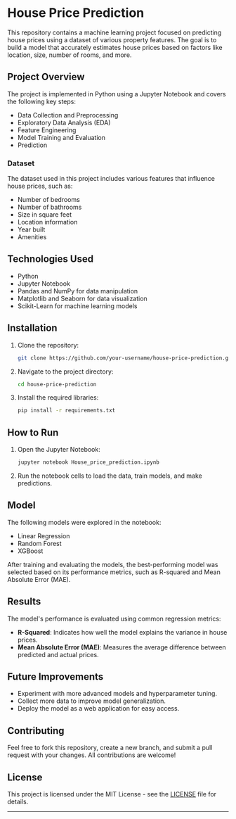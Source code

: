 # House Price Prediction

This repository contains a machine learning project focused on predicting house prices using a dataset of various property features. The goal is to build a model that accurately estimates house prices based on factors like location, size, number of rooms, and more.

## Project Overview

The project is implemented in Python using a Jupyter Notebook and covers the following key steps:
- Data Collection and Preprocessing
- Exploratory Data Analysis (EDA)
- Feature Engineering
- Model Training and Evaluation
- Prediction

### Dataset

The dataset used in this project includes various features that influence house prices, such as:
- Number of bedrooms
- Number of bathrooms
- Size in square feet
- Location information
- Year built
- Amenities


## Technologies Used

- Python
- Jupyter Notebook
- Pandas and NumPy for data manipulation
- Matplotlib and Seaborn for data visualization
- Scikit-Learn for machine learning models

## Installation

1. Clone the repository:
   ```bash
   git clone https://github.com/your-username/house-price-prediction.git
   ```
2. Navigate to the project directory:
   ```bash
   cd house-price-prediction
   ```
3. Install the required libraries:
   ```bash
   pip install -r requirements.txt
   ```

## How to Run

1. Open the Jupyter Notebook:
   ```bash
   jupyter notebook House_price_prediction.ipynb
   ```
2. Run the notebook cells to load the data, train models, and make predictions.

## Model

The following models were explored in the notebook:
- Linear Regression
- Random Forest
- XGBoost

After training and evaluating the models, the best-performing model was selected based on its performance metrics, such as R-squared and Mean Absolute Error (MAE).

## Results

The model's performance is evaluated using common regression metrics:
- **R-Squared**: Indicates how well the model explains the variance in house prices.
- **Mean Absolute Error (MAE)**: Measures the average difference between predicted and actual prices.

## Future Improvements

- Experiment with more advanced models and hyperparameter tuning.
- Collect more data to improve model generalization.
- Deploy the model as a web application for easy access.

## Contributing

Feel free to fork this repository, create a new branch, and submit a pull request with your changes. All contributions are welcome!

## License

This project is licensed under the MIT License - see the [LICENSE](LICENSE) file for details.

---
